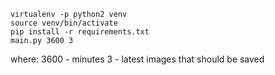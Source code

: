 ```
virtualenv -p python2 venv
source venv/bin/activate
pip install -r requirements.txt
main.py 3600 3
```
where:
3600 - minutes
3 - latest images that should be saved
